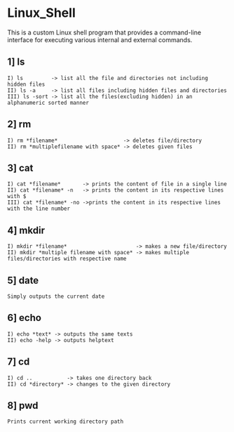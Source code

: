 # Linux_Shell
This is a custom Linux shell program that provides a command-line interface for executing various internal and external commands.
## 1] ls 
	I) ls         -> list all the file and directories not including hidden files
	II) ls -a     -> list all files including hidden files and directories
	III) ls -sort -> list all the files(excluding hidden) in an alphanumeric sorted manner

## 2] rm
	I) rm *filename*                     -> deletes file/directory
	II) rm *multiplefilename with space* -> deletes given files
	
## 3] cat
	I) cat *filename*       -> prints the content of file in a single line
	II) cat *filename* -n   -> prints the content in its respective lines with $
	III) cat *filename* -no ->prints the content in its respective lines with the line number

## 4] mkdir
	I) mkdir *filename*                      -> makes a new file/directory
	II) mkdir *multiple filename with space* -> makes multiple files/directories with respective name  

## 5] date
    Simply outputs the current date

## 6] echo
	I) echo *text* -> outputs the same texts
	II) echo -help -> outputs helptext

## 7] cd
	I) cd ..           -> takes one directory back
	II) cd *directory* -> changes to the given directory

## 8] pwd
	Prints current working directory path
